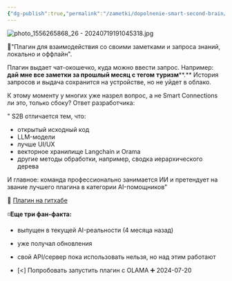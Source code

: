 ```yaml
---
{"dg-publish":true,"permalink":"/zametki/dopolnenie-smart-second-brain/","tags":["🤖"],"created":"2024-07-19"}
---
```



![photo_1556265868_26 - 20240719191045318.jpg](/img/user/%D0%98%D1%81%D1%85%D0%BE%D0%B4%D0%BD%D0%B8%D0%BA%D0%B8/Telegram/photo_1556265868_26%20-%2020240719191045318.jpg)

🔲"Плагин для взаимодействия со своими заметками и запроса знаний, локально и оффлайн". 

Плагин выдает чат-окошечко, куда можно ввести запрос. Например: **дай мне все заметки за прошлый месяц с тегом** **туризм****.** История запросов и выдача сохранится на устройстве, но не уйдет в облако.

К этому моменту у многих уже назрел вопрос, а не Smart Connections ли это, только сбоку? Ответ разработчика: 

" S2B отличается тем, что: 
- открытый исходный код
- LLM-модели 
- лучше UI/UX 
- векторное хранилище Langchain и Orama
- другие методы обработки, например, сводка иерархического дерева

И главное: команда профессионально занимается ИИ и претендует на звание лучшего плагина в категории AI-помощников" 

🔲 [Плагин на гитхабе](https://github.com/your-papa/obsidian-Smart2Brain)  

◽️**Еще три фан-факта:** 
- выпущен в текущей AI-реальности (4 месяца назад)
- уже получал обновления
- свой API/сервер пока использовать нельзя, но над этим работают

- [<] Попробовать запустить плагин с OLAMA ➕ 2024-07-20